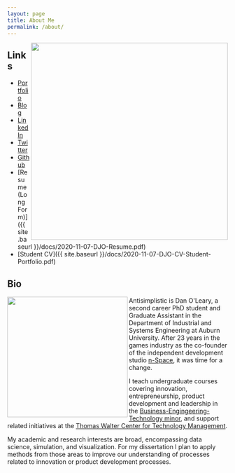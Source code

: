 ```yaml
---
layout: page
title: About Me
permalink: /about/
---
```

<img align="right" width="450" src="{{site.baseurl}}/images/au-nsi-gsi.png">

## Links

- [Portfolio](https://olearydj.github.io/antisimplistic/markdown/portfolio/2020/11/07/portfolio-index.html)
- [Blog](https://olearydj.github.io/antisimplistic/)
- [LinkedIn](https://www.linkedin.com/in/djoleary/)
- [Twitter](https://twitter.com/antisimplistic)
- [Github](https://github.com/olearydj)
- [Resume (Long Form)]({{ site.baseurl }}/docs/2020-11-07-DJO-Resume.pdf)
- [Student CV]({{ site.baseurl }}/docs/2020-11-07-DJO-CV-Student-Portfolio.pdf)

## Bio
<img align="left" height="275" src="{{site.baseurl}}/images/hello.png">

Antisimplistic is Dan O'Leary, a second career PhD student and Graduate Assistant in the Department of Industrial and Systems Engineering  at Auburn University. After 23 years in the games industry as the co-founder of the independent development studio [n-Space](https://en.wikipedia.org/wiki/N-Space), it was time for a change.

I teach undergraduate courses covering innovation, entrepreneurship, product development and leadership in the [Business-Engingeering-Technology minor](http://www.eng.auburn.edu/research/centers/twc/bet-program/index.html), and support related initiatives at the [Thomas Walter Center for Technology Management](http://www.eng.auburn.edu/research/centers/twc/index.html).

My academic and research interests are broad, encompassing data science, simulation, and visualization. For my dissertation I plan to apply methods from those areas to improve our understanding of processes related to innovation or product development processes.
